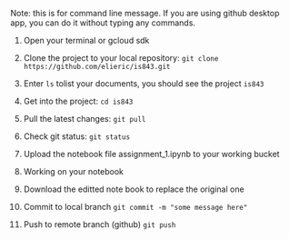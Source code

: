 Note: this is for command line message. If you are using github desktop app, you can do it without typing any commands.

1. Open your terminal or gcloud sdk

2. Clone the project to your local repository:
`git clone https://github.com/elieric/is843.git`

3. Enter `ls` tolist your documents, you should see the project `is843` 

4. Get into the project:
`cd is843`

5. Pull the latest changes:
`git pull`

6. Check git status:
`git status`

7. Upload the notebook file assignment_1.ipynb to your working bucket

8. Working on your notebook 

9. Download the editted note book to replace the original one

10. Commit to local branch `git commit -m "some message here"`

11. Push to remote branch (github) `git push`
